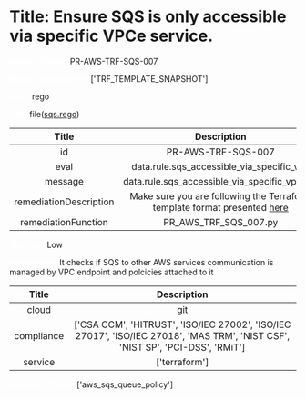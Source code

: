 



# Title: Ensure SQS is only accessible via specific VPCe service.


***<font color="white">Master Test Id:</font>*** PR-AWS-TRF-SQS-007

***<font color="white">Master Snapshot Id:</font>*** ['TRF_TEMPLATE_SNAPSHOT']

***<font color="white">type:</font>*** rego

***<font color="white">rule:</font>*** file([sqs.rego])  
  
  
  
  

|Title|Description|
| :---: | :---: |
|id|PR-AWS-TRF-SQS-007|
|eval|data.rule.sqs_accessible_via_specific_vpc|
|message|data.rule.sqs_accessible_via_specific_vpc_err|
|remediationDescription|Make sure you are following the Terraform template format presented <a href='https://registry.terraform.io/providers/hashicorp/aws/latest/docs/resources/sqs_queue_policy' target='_blank'>here</a>|
|remediationFunction|PR_AWS_TRF_SQS_007.py|


***<font color="white">Severity:</font>*** Low

***<font color="white">Description:</font>*** It checks if SQS to other AWS services communication is managed by VPC endpoint and polcicies attached to it  
  
  

|Title|Description|
| :---: | :---: |
|cloud|git|
|compliance|['CSA CCM', 'HITRUST', 'ISO/IEC 27002', 'ISO/IEC 27017', 'ISO/IEC 27018', 'MAS TRM', 'NIST CSF', 'NIST SP', 'PCI-DSS', 'RMiT']|
|service|['terraform']|


***<font color="white">Resource Types:</font>*** ['aws_sqs_queue_policy']


[sqs.rego]: https://github.com/prancer-io/prancer-compliance-test/tree/master/aws/terraform/sqs.rego
